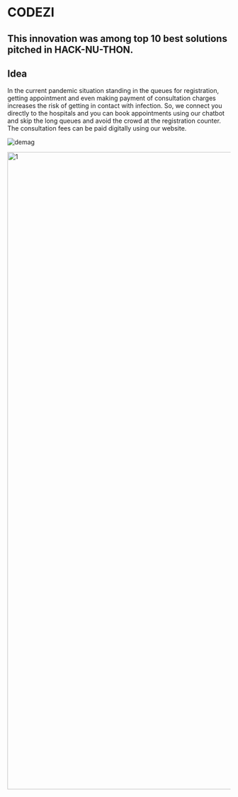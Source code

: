 # CODEZI
## This innovation was among top 10 best solutions pitched in HACK-NU-THON.
## Idea
In the current pandemic situation standing in the queues for registration, getting appointment and even making payment of consultation charges increases the risk of getting in contact with infection. So, we connect you directly to the hospitals and you can book appointments using our chatbot and skip the long queues and avoid the crowd at the registration counter. The consultation fees can be paid digitally using our website.

![demag](https://user-images.githubusercontent.com/67858387/94367171-864dc600-00fa-11eb-8538-8292f78400b8.jpeg)

<img width="1437" alt="1" src="https://user-images.githubusercontent.com/67858387/94367306-6cf94980-00fb-11eb-826a-8c2a3af6e096.png">
